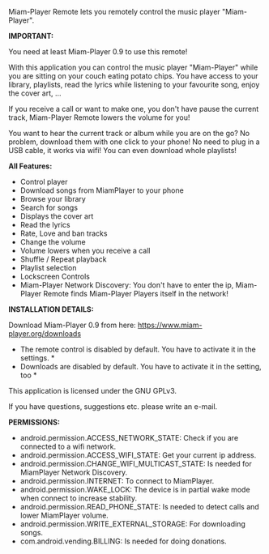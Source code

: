 Miam-Player Remote lets you remotely control the music player "Miam-Player".

__IMPORTANT:__

You need at least Miam-Player 0.9 to use this remote!

With this application you can control the music player "Miam-Player" while you are sitting on your couch eating potato chips.
You have access to your library, playlists, read the lyrics while listening to your favourite song, enjoy the cover art, ...

If you receive a call or want to make one, you don't have pause the current track, Miam-Player Remote lowers the volume for you!

You want to hear the current track or album while you are on the go? No problem, download them with one click to your phone! No need to plug in a USB cable, it works via wifi! You can even download whole playlists!

__All Features:__

* Control player
* Download songs from MiamPlayer to your phone
* Browse your library
* Search for songs
* Displays the cover art
* Read the lyrics
* Rate, Love and ban tracks
* Change the volume
* Volume lowers when you receive a call
* Shuffle / Repeat playback
* Playlist selection
* Lockscreen Controls
* Miam-Player Network Discovery: You don't have to enter the ip, Miam-Player Remote finds Miam-Player Players itself in the network!

__INSTALLATION DETAILS:__

Download Miam-Player 0.9 from here: https://www.miam-player.org/downloads
* The remote control is disabled by default. You have to activate it in the settings. *
* Downloads are disabled by default. You have to activate it in the setting, too *

This application is licensed under the GNU GPLv3.

If you have questions, suggestions etc. please write an e-mail.

__PERMISSIONS:__

* android.permission.ACCESS_NETWORK_STATE: Check if you are connected to a wifi network.
* android.permission.ACCESS_WIFI_STATE: Get your current ip address.
* android.permission.CHANGE_WIFI_MULTICAST_STATE: Is needed for MiamPlayer Network Discovery.
* android.permission.INTERNET: To connect to MiamPlayer.
* android.permission.WAKE_LOCK: The device is in partial wake mode when connect to increase stability.
* android.permission.READ_PHONE_STATE: Is needed to detect calls and lower MiamPlayer volume.
* android.permission.WRITE_EXTERNAL_STORAGE: For downloading songs.
* com.android.vending.BILLING: Is needed for doing donations.
